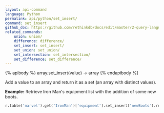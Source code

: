 ```yaml
---
layout: api-command 
language: Python
permalink: api/python/set_insert/
command: set_insert 
github_doc: https://github.com/rethinkdb/docs/edit/master/2-query-language/api/python/document-manipulation/set_insert.md
related_commands:
    union: union/
    difference: difference/
    set_insert: set_insert/
    set_union: set_union/
    set_intersection: set_intersection/
    set_difference: set_difference/
---
```


{% apibody %}
array.set_insert(value) → array
{% endapibody %}

Add a value to an array and return it as a set (an array with distinct values).

__Example:__ Retrieve Iron Man's equipment list with the addition of some new boots.

```py
r.table('marvel').get('IronMan')['equipment'].set_insert('newBoots').run(conn)
```



